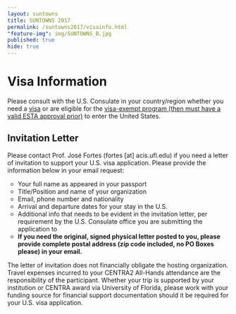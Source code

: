 ```yaml
---
layout: suntowns
title: SUNTOWNS 2017
permalink: /suntowns2017/visainfo.html
"feature-img": img/SUNTOWNS_B.jpg
published: true
hide: true
---
```


# Visa Information

<p>
Please consult with the U.S. Consulate in your country/region whether you need a <a href="https://travel.state.gov/content/visas/en.html" target="_blank">visa</a> or are eligible for the <a href="https://travel.state.gov/content/visas/en/visit/visa-waiver-program.html" target="_blank">visa-exempt program (then must have a valid ESTA approval prior)</a> to enter the United States.
</p>

## Invitation Letter

<p>
Please contact Prof. José Fortes (fortes [at] acis.ufl.edu) if you need a letter of invitation to support your U.S. visa application. Please provide the information below in your email request: <br />
<ul type="circle">
<li>Your full name as appeared in your passport </li>
<li>Title/Position and name of your organization</li>
<li>Email, phone number and nationality</li>
<li>Arrival and departure dates for your stay in the U.S.</li>
<li>Additional info that needs to be evident in the invitation letter, per requirement by the U.S. Consulate office you are submitting the application to</li>
<li><strong>If you need the original, signed physical letter posted to you, please provide complete postal address (zip code included, no PO Boxes please) in your email.</strong></li>
</ul>
</p>

<p>
The letter of invitation does not financially obligate the hosting organization. Travel expenses incurred to your CENTRA2 All-Hands attendance are the responsibility of the participant. Whether your trip is supported by your institution or CENTRA award via University of Florida, please work with your funding source for financial support documentation should it be required for your U.S. visa application. 
</p>
